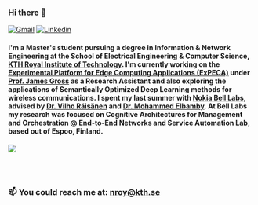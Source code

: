 ### Hi there 👋


[![Gmail](https://img.shields.io/badge/-Gmail-c14438?style=flat&logo=Gmail&logoColor=white&link=mailto:neelabhro16171@iiitd.ac.in)](mailto:neelabhro16171@iiitd.ac.in)
[![Linkedin](https://img.shields.io/badge/-LinkedIn-0077B5?style=flat&logo=Linkedin&logoColor=white&link=https://www.linkedin.com/in/neelabhro-roy)](https://www.linkedin.com/in/neelabhro-roy)


#### I'm a Master's student pursuing a degree in Information & Network Engineering at the School of Electrical Engineering & Computer Science, [KTH Royal Institute of Technology](https://www.kth.se/en). I'm currently working on the [Experimental Platform for Edge Computing Applications (ExPECA)](https://www.jamesgross.org/research/expeca/) under [Prof. James Gross](https://www.kth.se/profile/jamesgr) as a Research Assistant and also exploring the applications of Semantically Optimized Deep Learning methods for wireless communications. I spent my last summer with [Nokia Bell Labs](https://www.bell-labs.com/#gref), advised by [Dr. Vilho Räisänen](https://www.bell-labs.com/about/researcher-profiles/vilhoraisanen/#gref) and [Dr. Mohammed Elbamby](https://www.bell-labs.com/about/researcher-profiles/mohammedelbamby/#gref). At Bell Labs my research was focused on Cognitive Architectures for Management and Orchestration @ End-to-End Networks and Service Automation Lab, based out of Espoo, Finland.

<a href="https://github.com/neelabhro/github-readme-stats">
  <img align="center" src="https://github-readme-stats.vercel.app/api?username=neelabhro&show_icons=true&theme=dark&hide=stars&include_all_commits=true" />
</a>

<br></br>
### 📫 You could reach me at: nroy@kth.se 
